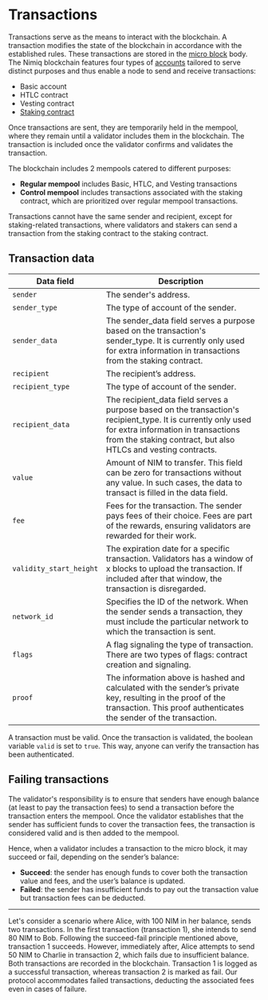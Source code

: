 # Transactions

Transactions serve as the means to interact with the blockchain. A transaction modifies the state of the blockchain in accordance with the established rules. These transactions are stored in the [micro block](block-format.md#micro-blocks) body. The Nimiq blockchain features four types of [accounts](accounts.md) tailored to serve distinct purposes and thus enable a node to send and receive transactions:

- Basic account
- HTLC contract
- Vesting contract
- [Staking contract](validators/staking-contract.md)

Once transactions are sent, they are temporarily held in the mempool, where they remain until a validator includes them in the blockchain. The transaction is included once the validator confirms and validates the transaction.

The blockchain includes 2 mempools catered to different purposes:

- **Regular mempool** includes Basic, HTLC, and Vesting transactions
- **Control mempool** includes transactions associated with the staking contract, which are prioritized over regular mempool transactions.

Transactions cannot have the same sender and recipient, except for staking-related transactions, where validators and stakers can send a transaction from the staking contract to the staking contract.

## Transaction data

| Data field | Description |
| --- | --- |
| `sender` | The sender's address. |
| `sender_type` | The type of account of the sender. |
| `sender_data` | The sender_data field serves a purpose based on the transaction's sender_type. It is currently only used for extra information in transactions from the staking contract. |
| `recipient` | The recipient’s address. |
| `recipient_type` | The type of account of the sender. |
| `recipient_data` | The recipient_data field serves a purpose based on the transaction's recipient_type. It is currently only used for extra information in transactions from the staking contract, but also HTLCs and vesting contracts. |
| `value` | Amount of NIM to transfer. This field can be zero for transactions without any value. In such cases, the data to transact is filled in the data field. |
| `fee` | Fees for the transaction. The sender pays fees of their choice. Fees are part of the rewards, ensuring validators are rewarded for their work. |
| `validity_start_height` | The expiration date for a specific transaction. Validators has a window of x blocks to upload the transaction. If included after that window, the transaction is disregarded. |
| `network_id` | Specifies the ID of the network. When the sender sends a transaction, they must include the particular network to which the transaction is sent. |
| `flags` | A flag signaling the type of transaction. There are two types of flags: contract creation and signaling. |
| `proof` | The information above is hashed and calculated with the sender’s private key, resulting in the proof of the transaction. This proof authenticates the sender of the transaction.|

A transaction must be valid. Once the transaction is validated, the boolean variable `valid` is set to `true`. This way, anyone can verify the transaction has been authenticated.

## Failing transactions

The validator's responsibility is to ensure that senders have enough balance (at least to pay the transaction fees) to send a transaction before the transaction enters the mempool. Once the validator establishes that the sender has sufficient funds to cover the transaction fees, the transaction is considered valid and is then added to the mempool.

Hence, when a validator includes a transaction to the micro block, it may succeed or fail, depending on the sender’s balance:

- **Succeed**: the sender has enough funds to cover both the transaction value and fees, and the user’s balance is updated.
- **Failed**: the sender has insufficient funds to pay out the transaction value but transaction fees can be deducted.

---

Let's consider a scenario where Alice, with 100 NIM in her balance, sends two transactions. In the first transaction (transaction 1), she intends to send 80 NIM to Bob. Following the succeed-fail principle mentioned above, transaction 1 succeeds. However, immediately after, Alice attempts to send 50 NIM to Charlie in transaction 2, which fails due to insufficient balance. Both transactions are recorded in the blockchain. Transaction 1 is logged as a successful transaction, whereas transaction 2 is marked as fail. Our protocol accommodates failed transactions, deducting the associated fees even in cases of failure.
